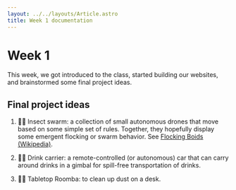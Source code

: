 ```yaml
---
layout: ../../layouts/Article.astro
title: Week 1 documentation
---
```


# Week 1

This week, we got introduced to the class, started building our websites, and brainstormed some final project ideas.

## Final project ideas

1. 🐝🐜 Insect swarm: a collection of small autonomous drones that move based on some simple set of rules. Together, they hopefully display some emergent flocking or swarm behavior. See [Flocking Boids (Wikipedia)](https://en.wikipedia.org/wiki/Boids).

2. 🚗🥛 Drink carrier: a remote-controlled (or autonomous) car that can carry around drinks in a gimbal for spill-free transportation of drinks.

3. 🤖🧹 Tabletop Roomba: to clean up dust on a desk.
